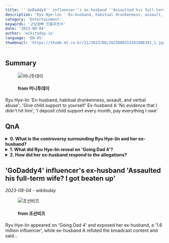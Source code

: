 ```yaml
---
title: '''GoDaddy4'' influencer''s ex-husband ''Assaulted his full-term wife? I got beaten up'''
description: 'Ryu Hye-lin ''Ex-husband, habitual drunkenness, assault, and verbal abuse''...''Give child support to yourself'' Ex-husband A ''No evidence that I didn''t hit him'', ''I deposit child support every month, pay everything I owe'''
category: 'Entertainment'
keywords: '고딩엄빠 인플루언서'
date: '2023-08-04'
author: 'wikitoday.io'
language: 'EN-US'
thumbnail: 'https://thumb.mt.co.kr/21/2023/08/2023080315281096391_1.jpg'
---
```


## Summary



<figure>
    <img src="https://thumb.mt.co.kr/21/2023/08/2023080315281096391_1.jpg" alt="머니투데이" />
    <figcaption>
        <h4> from 머니투데이</h4>
    </figcaption>
</figure>


Ryu Hye-lin 'Ex-husband, habitual drunkenness, assault, and verbal abuse'...'Give child support to yourself' Ex-husband A 'No evidence that I didn't hit him', 'I deposit child support every month, pay everything I owe'


## QnA

    
<details>
        <summary><b>0. What is the controversy surrounding Ryu Hye-lin and her ex-husband?</b></summary>
        The controversy revolves around accusations of assault, habitual drunkenness, and verbal abuse made by Ryu Hye-lin against her ex-husband, who is a popular influencer. Her ex-husband denies these allegations.
    </details>
    
<details>
        <summary><b>1. What did Ryu Hye-lin reveal on 'Going Dad 4'?</b></summary>
        On the show, Ryu Hye-lin shared details of the alleged abuse she experienced during her marriage and explained the reasons for their divorce. She also discussed the challenges of being a young mother.
    </details>
    
<details>
        <summary><b>2. How did her ex-husband respond to the allegations?</b></summary>
        Her ex-husband countered the claims, saying that he was also a victim of physical violence and that the broadcast misrepresented the facts. He maintains that he has paid child support regularly.
    </details>
    


## 'GoDaddy4' influencer's ex-husband 'Assaulted his full-term wife? I got beaten up'

_2023-08-04 - wikitoday_




<figure>
    <img src="https://biz.chosun.com/resizer/05acUJnyE3jGHLJS_ZOJlEIGW24=/650x341/smart/cloudfront-ap-northeast-1.images.arcpublishing.com/chosunbiz/NSVL4RQTYM6BQS3RFXHG5QEFDI.jpg" alt="조선비즈" />
    <figcaption>
        <h4> from 조선비즈</h4>
    </figcaption>
</figure>


Ryu Hye-lin appeared on 'Going Dad 4' and exposed her ex-husband, a '1.6 million influencer', while ex-husband A refuted the broadcast content and said...
